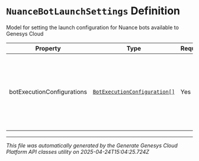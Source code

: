 # `NuanceBotLaunchSettings` Definition

Model for setting the launch configuration for Nuance bots available to Genesys Cloud

| Property | Type | Required | Description |
|----------|------|----------|-------------|
| botExecutionConfigurations | [`BotExecutionConfiguration[]`](botexecutionconfiguration-definition.md) | Yes | The list of Nuance bots that are configured as available to the Genesys Cloud system |

---

*This file was automatically generated by the Generate Genesys Cloud Platform API classes utility on 2025-04-24T15:04:25.724Z*